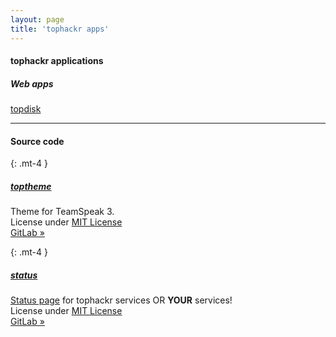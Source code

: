 ```yaml
---
layout: page
title: 'tophackr apps'
---
```


#### tophackr applications
##### Web apps
[topdisk](https://topdi.sk)

---

#### Source code

{: .mt-4 }
##### [toptheme](https://gitlab.com/tophackr/toptheme)
Theme for TeamSpeak 3.  
License under [MIT License](https://gitlab.com/tophackr/toptheme/blob/master/LICENSE)  
[GitLab »](https://gitlab.com/tophackr/toptheme)

{: .mt-4 }
##### [status](https://gitlab.com/tophackr/status)
[Status page](https://status.tophackr.com) for tophackr services OR **YOUR** services!  
License under [MIT License](https://gitlab.com/tophackr/status/blob/master/LICENSE)  
[GitLab »](https://gitlab.com/tophackr/status)